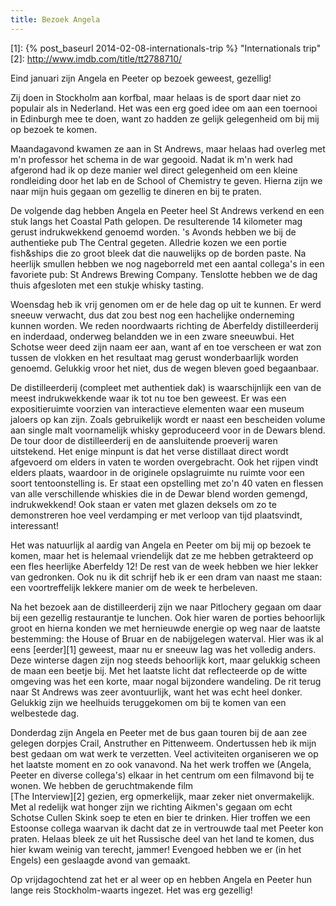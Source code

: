 ```yaml
---
title: Bezoek Angela
---
```

[1]: {% post_baseurl 2014-02-08-internationals-trip %} "Internationals trip"
[2]: http://www.imdb.com/title/tt2788710/

Eind januari zijn Angela en Peeter op bezoek geweest, gezellig!

Zij doen in Stockholm aan korfbal, maar helaas is de sport daar niet zo populair als in Nederland. Het was een erg goed idee om aan een toernooi in Edinburgh mee te doen, want zo hadden ze gelijk gelegenheid om bij mij op bezoek te komen.

Maandagavond kwamen ze aan in St Andrews, maar helaas had overleg met m'n professor het schema in de war gegooid. Nadat ik m'n werk had afgerond had ik op deze manier wel direct gelegenheid om een kleine rondleiding door het lab en de School of Chemistry te geven. Hierna zijn we naar mijn huis gegaan om gezellig te dineren en bij te praten.

De volgende dag hebben Angela en Peeter heel St Andrews verkend en een stuk langs het Coastal Path gelopen. De resulterende 14 kilometer mag gerust indrukwekkend genoemd worden. 's Avonds hebben we bij de authentieke pub The Central gegeten. Alledrie kozen we een portie fish&ships die zo groot bleek dat die nauwelijks op de borden paste. Na heerlijk smullen hebben we nog nageborreld met een aantal collega's in een favoriete pub: St Andrews Brewing Company. Tenslotte hebben we de dag thuis afgesloten met een stukje whisky tasting.

Woensdag heb ik vrij genomen om er de hele dag op uit te kunnen. Er werd sneeuw verwacht, dus dat zou best nog een hachelijke onderneming kunnen worden. We reden noordwaarts richting de Aberfeldy distilleerderij en inderdaad, onderweg belandden we in een zware sneeuwbui. Het Schotse weer deed zijn naam eer aan, want af en toe verscheen er wat zon tussen de vlokken en het resultaat mag gerust wonderbaarlijk worden genoemd. Gelukkig vroor het niet, dus de wegen bleven goed begaanbaar.

De distilleerderij (compleet met authentiek dak) is waarschijnlijk een van de meest indrukwekkende waar ik tot nu toe ben geweest. Er was een expositieruimte voorzien van interactieve elementen waar een museum jaloers op kan zijn. Zoals gebruikelijk wordt er naast een bescheiden volume aan single malt voornamelijk whisky geproduceerd voor in de Dewars blend. De tour door de distilleerderij en de aansluitende proeverij waren uitstekend. Het enige minpunt is dat het verse distillaat direct wordt afgevoerd om elders in vaten te worden overgebracht. Ook het rijpen vindt elders plaats, waardoor in de originele opslagruimte nu ruimte voor een soort tentoonstelling is. Er staat een opstelling met zo'n 40 vaten en flessen van alle verschillende whiskies die in de Dewar blend worden gemengd, indrukwekkend! Ook staan er vaten met glazen deksels om zo te demonstreren hoe veel verdamping er met verloop van tijd plaatsvindt, interessant!

Het was natuurlijk al aardig van Angela en Peeter om bij mij op bezoek te komen, maar het is helemaal vriendelijk dat ze me hebben getrakteerd op een fles heerlijke Aberfeldy 12! De rest van de week hebben we hier lekker van gedronken. Ook nu ik dit schrijf heb ik er een dram van naast me staan: een voortreffelijk lekkere manier om de week te herbeleven.

Na het bezoek aan de distilleerderij zijn we naar Pitlochery gegaan om daar bij een gezellig restaurantje te lunchen. Ook hier waren de porties behoorlijk groot en hierna konden we met hernieuwde energie op weg naar de laatste bestemming: the House of Bruar en de nabijgelegen waterval. Hier was ik al eens [eerder][1] geweest, maar nu er sneeuw lag was het volledig anders. Deze winterse dagen zijn nog steeds behoorlijk kort, maar gelukkig scheen de maan een beetje bij. Met het laatste licht dat reflecteerde op de witte omgeving was het een korte, maar nogal bijzondere wandeling. De rit terug naar St Andrews was zeer avontuurlijk, want het was echt heel donker. Gelukkig zijn we heelhuids teruggekomen om bij te komen van een welbestede dag.

Donderdag zijn Angela en Peeter met de bus gaan touren bij de aan zee gelegen dorpjes Crail, Anstruther en Pittenweem. Ondertussen heb ik mijn best gedaan om wat werk te verzetten. Veel activiteiten organiseren we op het laatste moment en zo ook vanavond. Na het werk troffen we (Angela, Peeter en diverse collega's) elkaar in het centrum om een filmavond bij te wonen. We hebben de geruchtmakende film  
[The Interview][2] gezien, erg opmerkelijk, maar zeker niet onvermakelijk. Met al redelijk wat honger zijn we richting Aikmen's gegaan om echt Schotse Cullen Skink soep te eten en bier te drinken. Hier troffen we een Estoonse collega waarvan ik dacht dat ze in vertrouwde taal met Peeter kon praten. Helaas bleek ze uit het Russische deel van het land te komen, dus hier kwam weinig van terecht, jammer! Evengoed hebben we er (in het Engels) een geslaagde avond van gemaakt.

Op vrijdagochtend zat het er al weer op en hebben Angela en Peeter hun lange reis Stockholm-waarts ingezet. Het was erg gezellig!